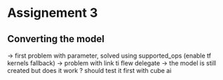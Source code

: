 # Assignement 3

## Converting the model 

-> first problem with parameter, solved using supported_ops (enable tf kernels fallback)
-> problem with link ti flew delegate -> the model is still created but does it work ? should test it first with cube ai